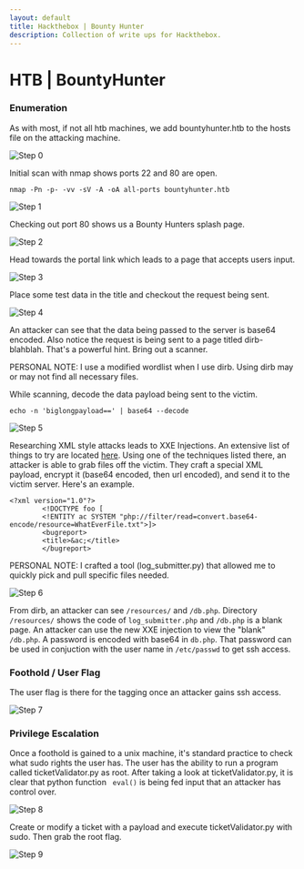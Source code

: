 ```yaml
---
layout: default
title: Hackthebox | Bounty Hunter
description: Collection of write ups for Hackthebox.
---
```

# HTB | BountyHunter

### Enumeration
As with most, if not all htb machines, we add bountyhunter.htb to the hosts file on the attacking machine.

![Step 0](screenshots/hosts-file.png "Setup hosts file")

Initial scan with nmap shows ports 22 and 80 are open.

`nmap -Pn -p- -vv -sV -A -oA all-ports bountyhunter.htb`

![Step 1](screenshots/nmap-scan.png "Nmap Scan")

Checking out port 80 shows us a Bounty Hunters splash page.

![Step 2](screenshots/main-site.png "Main Site")

Head towards the portal link which leads to a page that accepts users input.

![Step 3](screenshots/vulnerable-page.png "Ticket System")

Place some test data in the title and checkout the request being sent.

![Step 4](screenshots/request.png "Ticket System Request")

An attacker can see that the data being passed to the server is base64 encoded.
Also notice the request is being sent to a page titled dirb-blahblah.
That's a powerful hint.
Bring out a scanner.

PERSONAL NOTE: I use a modified wordlist when I use dirb.
Using dirb may or may not find all necessary files.

While scanning, decode the data payload being sent to the victim.

`echo -n 'biglongpayload==' | base64 --decode`

![Step 5](screenshots/decoded-payload.png "Decoded Payload")

Researching XML style attacks leads to XXE Injections.
An extensive list of things to try are located [here](
https://github.com/payloadbox/xxe-injection-payload-list 
"payloadbox").
Using one of the techniques listed there, an attacker is able to grab files off the victim.
They craft a special XML payload, encrypt it (base64 encoded, then url encoded), and send it to the victim server.
Here's an example.
```
<?xml version="1.0"?>
        <!DOCTYPE foo [
        <!ENTITY ac SYSTEM "php://filter/read=convert.base64-encode/resource=WhatEverFile.txt">]>
        <bugreport>
        <title>&ac;</title>
        </bugreport>
```
PERSONAL NOTE: I crafted a tool (log_submitter.py) that allowed me to quickly pick and pull specific files needed.

![Step 6](screenshots/dirb-scan.png "Dirb Scan")

From dirb, an attacker can see `/resources/` and `/db.php`.
Directory `/resources/` shows the code of `log_submitter.php` and `/db.php` is a blank page.
An attacker can use the new XXE injection to view the "blank" `/db.php`.
A password is encoded with base64 in `db.php`.
That password can be used in conjuction with the user name in `/etc/passwd` to get ssh access.

### Foothold / User Flag

The user flag is there for the tagging once an attacker gains ssh access.

![Step 7](screenshots/user-flag.png "User Flag")

### Privilege Escalation

Once a foothold is gained to a unix machine, it's standard practice to check what sudo rights the user has.
The user has the ability to run a program called ticketValidator.py as root.
After taking a look at ticketValidator.py, it is clear that python function ` eval()` 
is being fed input that an attacker has control over.

![Step 8](screenshots/sudo-list.png "List Sudo Access")

Create or modify a ticket with a payload and execute ticketValidator.py with sudo.
Then grab the root flag.

![Step 9](screenshots/root.png "Root")